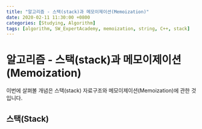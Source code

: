 ```yaml
---
title: "알고리즘 - 스택(stack)과 메모이제이션(Memoization)"
date: 2020-02-11 11:30:00 +0800
categories: [Studying, Algorithm]
tags: [algorithm, SW_ExpertAcademy, memoization, string, C++, stack]
---
```








# **알고리즘 - 스택(stack)과 메모이제이션(Memoization)**



이번에 살펴볼 개념은 스택(stack) 자료구조와 메모이제이션(Memoization)에 관한 것입니다.



## **스택(Stack)**